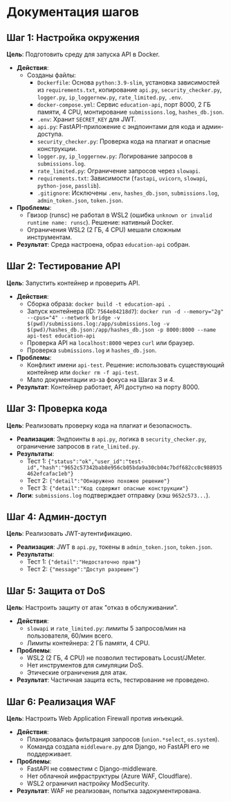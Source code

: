 
# Документация шагов

## Шаг 1: Настройка окружения
**Цель**: Подготовить среду для запуска API в Docker.
- **Действия**:
  - Созданы файлы:
    - `Dockerfile`: Основа `python:3.9-slim`, установка зависимостей из `requirements.txt`, копирование `api.py`, `security_checker.py`, `logger.py`, `ip_loggernew.py`, `rate_limited.py`, `.env`.
    - `docker-compose.yml`: Сервис `education-api`, порт 8000, 2 ГБ памяти, 4 CPU, монтирование `submissions.log`, `hashes_db.json`.
    - `.env`: Хранит `SECRET_KEY` для JWT.
    - `api.py`: FastAPI-приложение с эндпоинтами для кода и админ-доступа.
    - `security_checker.py`: Проверка кода на плагиат и опасные конструкции.
    - `logger.py`, `ip_loggernew.py`: Логирование запросов в `submissions.log`.
    - `rate_limited.py`: Ограничение запросов через `slowapi`.
    - `requirements.txt`: Зависимости (`fastapi`, `uvicorn`, `slowapi`, `python-jose`, `passlib`).
    - `.gitignore`: Исключены `.env`, `hashes_db.json`, `submissions.log`, `admin_token.json`, `token.json`.
- **Проблемы**:
  - Гвизор (runsc) не работал в WSL2 (ошибка `unknown or invalid runtime name: runsc`). Решение: нативный Docker.
  - Ограничения WSL2 (2 ГБ, 4 CPU) мешали сложным инструментам.
- **Результат**: Среда настроена, образ `education-api` собран.

## Шаг 2: Тестирование API
**Цель**: Запустить контейнер и проверить API.
- **Действия**:
  - Сборка образа: `docker build -t education-api .`
  - Запуск контейнера (ID: `7564e84218d7`): `docker run -d --memory="2g" --cpus="4" --network bridge -v $(pwd)/submissions.log:/app/submissions.log -v $(pwd)/hashes_db.json:/app/hashes_db.json -p 8000:8000 --name api-test education-api`
  - Проверка API на `localhost:8000` через `curl` или браузер.
  - Проверка `submissions.log` и `hashes_db.json`.
- **Проблемы**:
  - Конфликт имени `api-test`. Решение: использовать существующий контейнер или `docker rm -f api-test`.
  - Мало документации из-за фокуса на Шагах 3 и 4.
- **Результат**: Контейнер работает, API доступно на порту 8000.

## Шаг 3: Проверка кода
**Цель**: Реализовать проверку кода на плагиат и безопасность.
- **Реализация**: Эндпоинты в `api.py`, логика в `security_checker.py`, ограничение запросов в `rate_limited.py`.
- **Результаты**:
  - Тест 1: `{"status":"ok","user_id":"test-id","hash":"9652c57342bab8e956cb05bda9a30cb04c7bdf682cc0c988935462efcafac1eb"}`
  - Тест 2: `{"detail":"Обнаружено похожее решение"}`
  - Тест 3: `{"detail":"Код содержит опасные конструкции"}`
- **Логи**: `submissions.log` подтверждает отправку (хэш `9652c573...`).

## Шаг 4: Админ-доступ
**Цель**: Реализовать JWT-аутентификацию.
- **Реализация**: JWT в `api.py`, токены в `admin_token.json`, `token.json`.
- **Результаты**:
  - Тест 1: `{"detail":"Недостаточно прав"}`
  - Тест 2: `{"message":"Доступ разрешен"}`

## Шаг 5: Защита от DoS
**Цель**: Настроить защиту от атак "отказ в обслуживании".
- **Действия**:
  - `slowapi` и `rate_limited.py`: лимиты 5 запросов/мин на пользователя, 60/мин всего.
  - Лимиты контейнера: 2 ГБ памяти, 4 CPU.
- **Проблемы**:
  - WSL2 (2 ГБ, 4 CPU) не позволил тестировать Locust/JMeter.
  - Нет инструментов для симуляции DoS.
  - Этические ограничения для атак.
- **Результат**: Частичная защита есть, тестирование не проведено.

## Шаг 6: Реализация WAF
**Цель**: Настроить Web Application Firewall против инъекций.
- **Действия**:
  - Планировалась фильтрация запросов (`union.*select`, `os.system`).
  - Команда создала `middleware.py` для Django, но FastAPI его не поддерживает.
- **Проблемы**:
  - FastAPI не совместим с Django-middleware.
  - Нет облачной инфраструктуры (Azure WAF, Cloudflare).
  - WSL2 ограничил настройку ModSecurity.
- **Результат**: WAF не реализован, попытка задокументирована.
